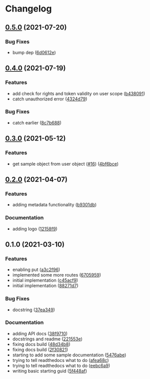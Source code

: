 # Changelog

## [0.5.0](https://www.github.com/cheminfo-py/cheminfopy/compare/v0.4.0...v0.5.0) (2021-07-20)


### Bug Fixes

* bump dep ([6d0612e](https://www.github.com/cheminfo-py/cheminfopy/commit/6d0612e6fb5588b351cc718c94d3b88a94d65390))

## [0.4.0](https://www.github.com/cheminfo-py/cheminfopy/compare/v0.3.0...v0.4.0) (2021-07-19)


### Features

* add check for rights and token validity on user scope ([b438091](https://www.github.com/cheminfo-py/cheminfopy/commit/b43809133e9ff125027722a45fe6813ec35dd1ab))
* catch unauthorized error ([4324d79](https://www.github.com/cheminfo-py/cheminfopy/commit/4324d79049c9e7f83bc8e53f73b1d405f621154d))


### Bug Fixes

* catch earlier ([8c7b688](https://www.github.com/cheminfo-py/cheminfopy/commit/8c7b68883d80f57dc2faec514471ef724cf24da6))

## [0.3.0](https://www.github.com/cheminfo-py/cheminfopy/compare/v0.2.0...v0.3.0) (2021-05-12)


### Features

*  get sample object from user object ([#16](https://www.github.com/cheminfo-py/cheminfopy/issues/16)) ([4bf6bce](https://www.github.com/cheminfo-py/cheminfopy/commit/4bf6bce7b3334d1887e397f017ad1c069d2f395f))

## [0.2.0](https://www.github.com/cheminfo-py/cheminfopy/compare/v0.1.0...v0.2.0) (2021-04-07)


### Features

* adding metadata functionality ([b9301db](https://www.github.com/cheminfo-py/cheminfopy/commit/b9301db86d9a399b92c7771d6f42446fcad9ee42))


### Documentation

* adding logo ([12158f9](https://www.github.com/cheminfo-py/cheminfopy/commit/12158f99db7d059eb10433d92bb101afb0969d01))

## 0.1.0 (2021-03-10)


### Features

* enabling put ([a3c2f96](https://www.github.com/cheminfo-py/cheminfopy/commit/a3c2f96da39a69fcc629649c5eb315b31619c7f0))
* implemented some more routes ([6705959](https://www.github.com/cheminfo-py/cheminfopy/commit/67059592bd3f6db057d511ee7118730daab7a577))
* initial implementation ([c45acf9](https://www.github.com/cheminfo-py/cheminfopy/commit/c45acf981c6b9bcb07f5e83034a12986c851334e))
* initial implementation ([88271d7](https://www.github.com/cheminfo-py/cheminfopy/commit/88271d78d88f22a8fe457ccf4cc732f24d6e56d8))


### Bug Fixes

* docstring ([37ea349](https://www.github.com/cheminfo-py/cheminfopy/commit/37ea3492f9e8a4fb332447bb96842a6d5e63a2e1))


### Documentation

* adding API docs ([38f9710](https://www.github.com/cheminfo-py/cheminfopy/commit/38f971047f22eb39e182f9ff25187f60340952bd))
* docstrings and readme ([221553e](https://www.github.com/cheminfo-py/cheminfopy/commit/221553e85eef36c95356b3ed10f60defa1cf2f83))
* fixing docs build ([48d34b8](https://www.github.com/cheminfo-py/cheminfopy/commit/48d34b87f19713a39145687289a6b91fef60fecc))
* fixing docs build ([2f30821](https://www.github.com/cheminfo-py/cheminfopy/commit/2f30821c0d22d0a8d374bad4465ac215fbd9c11b))
* starting to add some sample documentation ([5476abe](https://www.github.com/cheminfo-py/cheminfopy/commit/5476abee24f87c168707a5da90fd2aef34dc3972))
* trying to tell readthedocs what to do ([afea68c](https://www.github.com/cheminfo-py/cheminfopy/commit/afea68cd50a7ad8b948ff7e619b94ba59ee3524a))
* trying to tell readthedocs what to do ([eebc6a9](https://www.github.com/cheminfo-py/cheminfopy/commit/eebc6a9fa64e03e0eb0aca18c7497955928d7d24))
* writing basic starting guid ([5f448af](https://www.github.com/cheminfo-py/cheminfopy/commit/5f448af1aa370a8328469e01e7e95b042eceac35))
